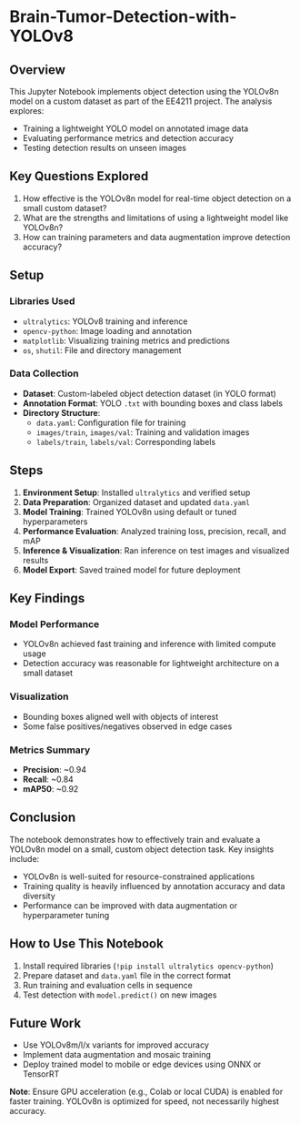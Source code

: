 # Brain-Tumor-Detection-with-YOLOv8

## Overview  
This Jupyter Notebook implements object detection using the YOLOv8n model on a custom dataset as part of the EE4211 project. The analysis explores:  
- Training a lightweight YOLO model on annotated image data  
- Evaluating performance metrics and detection accuracy  
- Testing detection results on unseen images  

## Key Questions Explored  
1. How effective is the YOLOv8n model for real-time object detection on a small custom dataset?  
2. What are the strengths and limitations of using a lightweight model like YOLOv8n?  
3. How can training parameters and data augmentation improve detection accuracy?  

## Setup  

### Libraries Used  
- `ultralytics`: YOLOv8 training and inference  
- `opencv-python`: Image loading and annotation  
- `matplotlib`: Visualizing training metrics and predictions  
- `os`, `shutil`: File and directory management  

### Data Collection  
- **Dataset**: Custom-labeled object detection dataset (in YOLO format)  
- **Annotation Format**: YOLO `.txt` with bounding boxes and class labels  
- **Directory Structure**:  
  - `data.yaml`: Configuration file for training  
  - `images/train`, `images/val`: Training and validation images  
  - `labels/train`, `labels/val`: Corresponding labels  

## Steps  
1. **Environment Setup**: Installed `ultralytics` and verified setup  
2. **Data Preparation**: Organized dataset and updated `data.yaml`  
3. **Model Training**: Trained YOLOv8n using default or tuned hyperparameters  
4. **Performance Evaluation**: Analyzed training loss, precision, recall, and mAP  
5. **Inference & Visualization**: Ran inference on test images and visualized results  
6. **Model Export**: Saved trained model for future deployment  

## Key Findings  

### Model Performance  
- YOLOv8n achieved fast training and inference with limited compute usage  
- Detection accuracy was reasonable for lightweight architecture on a small dataset  

### Visualization  
- Bounding boxes aligned well with objects of interest  
- Some false positives/negatives observed in edge cases  

### Metrics Summary  
- **Precision**: ~0.94 
- **Recall**: ~0.84  
- **mAP50**: ~0.92  

## Conclusion  
The notebook demonstrates how to effectively train and evaluate a YOLOv8n model on a small, custom object detection task. Key insights include:  
- YOLOv8n is well-suited for resource-constrained applications  
- Training quality is heavily influenced by annotation accuracy and data diversity  
- Performance can be improved with data augmentation or hyperparameter tuning  

## How to Use This Notebook  
1. Install required libraries (`!pip install ultralytics opencv-python`)  
2. Prepare dataset and `data.yaml` file in the correct format  
3. Run training and evaluation cells in sequence  
4. Test detection with `model.predict()` on new images  

## Future Work  
- Use YOLOv8m/l/x variants for improved accuracy  
- Implement data augmentation and mosaic training  
- Deploy trained model to mobile or edge devices using ONNX or TensorRT  

**Note**: Ensure GPU acceleration (e.g., Colab or local CUDA) is enabled for faster training. YOLOv8n is optimized for speed, not necessarily highest accuracy.
